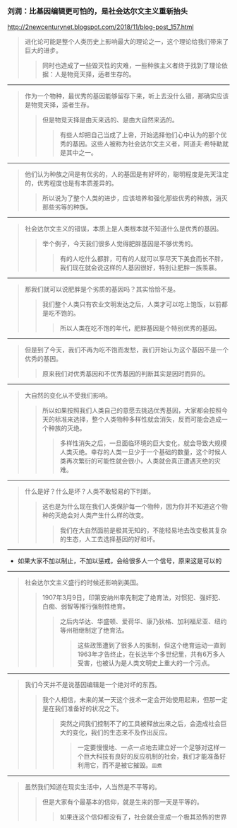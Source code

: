 ### 刘润：比基因编辑更可怕的，是社会达尔文主义重新抬头
http://2newcenturynet.blogspot.com/2018/11/blog-post_157.html
>进化论可能是整个人类历史上影响最大的理论之一，这个理论给我们带来了巨大的进步。
>>同时也造成了一些毁灭性的灾难，一些种族主义者终于找到了理论依据：人是物竞天择，适者生存的。
---
>作为一个物种，最优秀的基因能够留存下来，听上去没什么错，那确实应该是物竞天择，适者生存。
>>但是物竞天择是由天来选的、是由大自然来选的。
>>>有些人却把自己当成了上帝，开始选择他们心中认为的那个优秀的基因。这些人被称为社会达尔文主义者，阿道夫·希特勒就是其中之一。
---
>他们认为种族之间是有优劣的，人的基因是有好坏的，聪明程度是先天注定的，优秀程度也是有本质差异的。
>>所以说为了整个人类的进步，应该培养和强化那些优秀的种族，消灭那些劣等的种族。
---
>社会达尔文主义的错误，本质上是人类根本就不知道什么是优秀的基因。
>>举个例子，今天我们很多人觉得肥胖基因是不够优秀的。
>>>有的人吃什么都胖，可有的人就可以享尽天下美食而长不胖，我们现在就会说这样的人基因很好，特别让肥胖一族羡慕。
---
>那我们就可以说肥胖是个劣质的基因吗？其实恰恰不是。
>>我们整个人类只有农业文明发达之后，人类才可以吃上饱饭，以前都是吃不饱的。
>>>所以人类在吃不饱的年代，肥胖基因是个特别优秀的基因。
---
>但是到了今天，我们不再为吃不饱而发愁，我们开始认为这个基因不是一个优秀的基因。
>>原来我们对优秀基因和不优秀基因的判断其实是因时而异的。
---
>大自然的变化从不受我们影响。
>>所以如果按照我们人类自己的意愿去挑选优秀基因，大家都会按照今天的标准来选择，整个人类物种多样性就会消失，反而可能会造成一个种族的灭绝。
>>>多样性消失之后，一旦面临环境的巨大变化，就会导致大规模人类灭绝。幸存的人类一旦少于一个基础的数量，这个时候人类再次繁衍的可能性就会很小，人类就会真正遭遇灭绝的灾难。
---
>什么是好？什么是坏？人类不敢轻易的下判断。
>>这也是为什么现在我们人类保护每一个物种，因为你并不知道这个物种的灭绝会对人类产生什么样的改变。
>>>我们在大自然面前是极其无知的，不能轻易地去改变极其复杂的生态，人工去选择基因的好和坏。
---
- 如果大家不加以制止，不加以惩戒，会给很多人一个信号，原来这是可以的
---
>社会达尔文主义盛行的时候还影响到美国。
>>1907年3月9日，印第安纳州率先制定了绝育法，对惯犯、强奸犯、白痴、弱智等推行强制性绝育。
>>>之后内华达、华盛顿、爱荷华、康乃狄格、加利福尼亚、纽约等州相继制定了绝育法。
>>>>这些政策遭到了很多人的抵制，但这个绝育运动一直到1963年才告终止，在长达半个多世纪里，共有6万多人受害，也被认为是人类文明史上重大的一个污点。
---
>我们今天并不是说基因编辑是一个绝对坏的东西。
>>我个人相信，未来的某一天这个技术一定会开始使用起来，但那一定是在我们准备好的状况之下。
>>>突然之间我们控制不了的工具被释放出来之后，会造成社会巨大的变化，我们的生态来不及作出反应。
>>>>一定要慢慢地、一点一点地去建立好一个足够对这样一个巨大科技有良好的反应机制的社会，我们才能准备好利用它，而不是被它摧毁。`皿煮`
---
>虽然我们知道在现实生活中，人当然是不平等的。
>>但是大家有个最基本的信仰，就是生来的那一天是平等的。
>>>如果连这个信仰都没有了，社会就会变成一个极其恐怖的世界